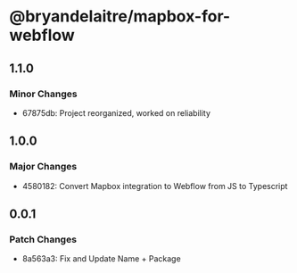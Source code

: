 # @bryandelaitre/mapbox-for-webflow

## 1.1.0

### Minor Changes

- 67875db: Project reorganized, worked on reliability

## 1.0.0

### Major Changes

- 4580182: Convert Mapbox integration to Webflow from JS to Typescript

## 0.0.1

### Patch Changes

- 8a563a3: Fix and Update Name + Package
